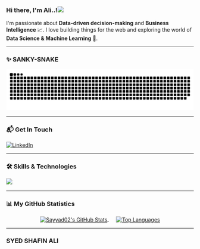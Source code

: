 ### Hi there, I'm Ali..!<img src="https://media.giphy.com/media/hvRJCLFzcasrR4ia7z/giphy.gif" width="25px">

I'm passionate about **Data-driven decision-making** and **Business Intelligence** 📈. I love building things for the web and exploring the world of **Data Science & Machine Learning** 🤖.

---

### ✨ SANKY-SNAKE

<p align="center">
      <picture>
  <source
    media="(prefers-color-scheme: dark)"
    srcset="https://raw.githubusercontent.com/platane/snk/output/github-contribution-grid-snake-dark.svg"
  />
  <source
    media="(prefers-color-scheme: light)"
    srcset="https://raw.githubusercontent.com/platane/snk/output/github-contribution-grid-snake.svg"
  />
  <img
    alt="github contribution grid snake animation"
    src="https://raw.githubusercontent.com/platane/snk/output/github-contribution-grid-snake.svg"
  />
</picture>
</p>


---



### 📬 Get In Touch
<p align="left">
<a href="https://www.linkedin.com/in/shafin-1s/" target="_blank">
<img src="https://img.shields.io/badge/LinkedIn-0077B5?style=for-the-badge&logo=linkedin&logoColor=white" alt="LinkedIn"/>
</a>
</p>

---

### 🛠️ Skills & Technologies

<p align="left">
<a href="https://skillicons.dev">
<img src="https://skillicons.dev/icons?i=python,javascript,typescript,html,css,react,nodejs,excel,azure,mysql,docker,git&perline=7" />
</a>
</p>

---

### 📊 My GitHub Statistics

<p align="center">
     <a href="https://github.com/anuraghazra/github-readme-stats">
       <img align="center" src="https://github-readme-stats.vercel.app/api?username=Sayyad02&show_icons=true&theme=tokyonight&hide_border=true&include_all_commits=true&count_private=true&rank_icon=github" alt="Sayyad02's GitHub Stats"/>
     </a>
     &nbsp;&nbsp;&nbsp;&nbsp; <a href="https://github.com/anuraghazra/github-readme-stats">
      <img align="center" src="https://github-readme-stats.vercel.app/api/top-langs/?username=Sayyad02&layout=compact&theme=tokyonight&hide_border=true&langs_count=8" alt="Top Languages"/>
     </a>
    </p>

---

    
###                                                                                                                                         SYED SHAFIN ALI 
<p align="center">
</p>
